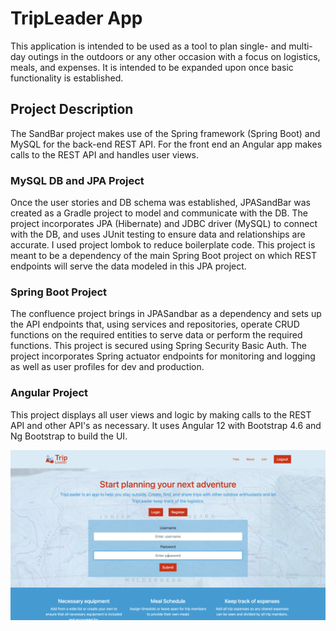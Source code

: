 # TripLeader App
This application is intended to be used as a tool to plan single- and multi-day outings in the outdoors or any other occasion with a focus on logistics, meals, and expenses. It is intended to be expanded upon once basic functionality is established. 

## Project Description
The SandBar project makes use of the Spring framework (Spring Boot) and MySQL for the back-end REST API. For the front end an Angular app makes calls to the REST API and handles user views. 

### MySQL DB and JPA Project 
Once the user stories and DB schema was established, JPASandBar was created as a Gradle project to model and communicate with the DB. The project incorporates JPA (Hibernate) and JDBC driver (MySQL) to connect with the DB, and uses JUnit testing to ensure data and relationships are accurate. I used project lombok to reduce boilerplate code. This project is meant to be a dependency of the main Spring Boot project on which REST endpoints will serve the data modeled in this JPA project. 

### Spring Boot Project
The confluence project brings in JPASandbar as a dependency and sets up the API endpoints that, using services and repositories, operate CRUD functions on the required entities to serve data or perform the required functions. This project is secured using Spring Security Basic Auth. The project incorporates Spring actuator endpoints for monitoring and logging as well as user profiles for dev and production.   

### Angular Project
This project displays all user views and logic by making calls to the REST API and other API's as necessary. It uses Angular 12 with Bootstrap 4.6 and Ng Bootstrap to build the UI. 

![Homepage screenshot](assets/images/homepage_screenshot.png)